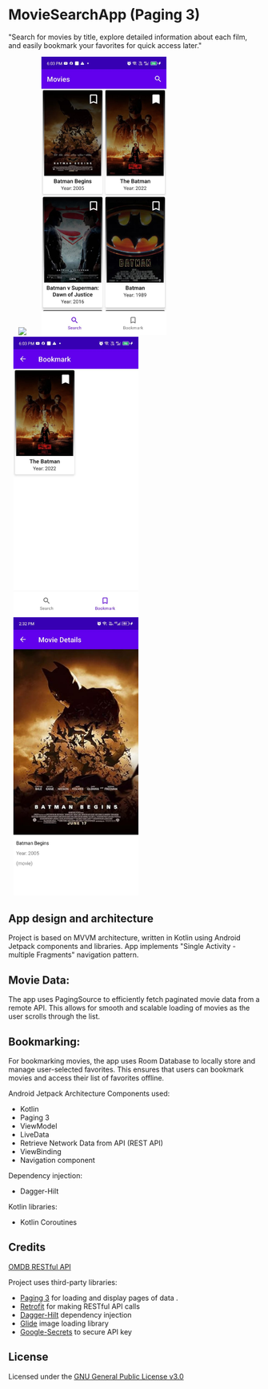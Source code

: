 # MovieSearchApp (Paging 3)

"Search for movies by title, explore detailed information about each film, and easily bookmark your favorites for quick access later."


<img src="screenshots/demo.gif" width="250" hspace="20"><img src="screenshots/pic0.jpeg" width="250" hspace="10"><img src="screenshots/pic1.jpeg" width="250" hspace="10"><img src="screenshots/pic2.jpeg" width="250" hspace="10">



## App design and architecture
Project is based on MVVM architecture,  written in Kotlin using Android Jetpack components and libraries.
App implements "Single Activity - multiple Fragments" navigation pattern.

## Movie Data:
The app uses PagingSource to efficiently fetch paginated movie data from a remote API. This allows for smooth and scalable loading of movies as the user scrolls through the list.

## Bookmarking:
For bookmarking movies, the app uses Room Database to locally store and manage user-selected favorites. This ensures that users can bookmark movies and access their list of favorites offline.


Android Jetpack Architecture Components used:
- Kotlin
- Paging 3
- ViewModel
- LiveData
- Retrieve Network Data from API (REST API)
- ViewBinding
- Navigation component

Dependency injection:
- Dagger-Hilt

Kotlin libraries:
- Kotlin Coroutines


## Credits
[OMDB RESTful API](https://www.omdbapi.com/)

Project uses third-party libraries:
- [Paging 3](https://developer.android.com/topic/libraries/architecture/paging/v3-overview) for loading and display pages of data .
- [Retrofit](https://github.com/square/retrofit) for making RESTful API calls
- [Dagger-Hilt](https://developer.android.com/training/dependency-injection/hilt-android) dependency injection
- [Glide](https://github.com/bumptech/glide) image loading library
- [Google-Secrets](https://developers.google.com/maps/documentation/android-sdk/secrets-gradle-plugin) to secure API key


## License
Licensed under the [GNU General Public License v3.0](LICENSE)

